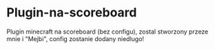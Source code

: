 # Plugin-na-scoreboard
Plugin minecraft na scoreboard (bez configu), zostal stworzony przeze mnie i "Mejbi", config zostanie dodany niedlugo!

